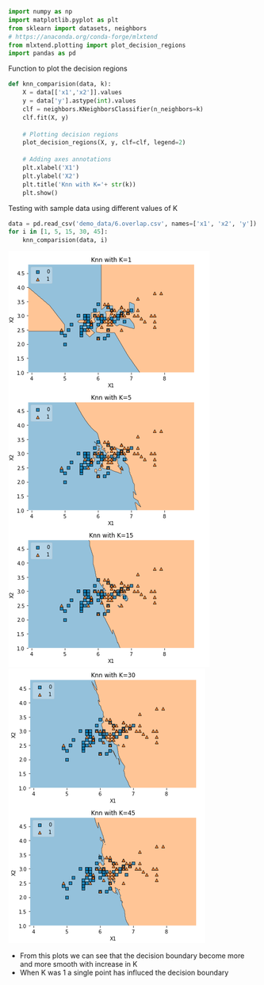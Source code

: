```python
import numpy as np
import matplotlib.pyplot as plt
from sklearn import datasets, neighbors
# https://anaconda.org/conda-forge/mlxtend
from mlxtend.plotting import plot_decision_regions
import pandas as pd
```

Function to plot the decision regions

```python
def knn_comparision(data, k):
    X = data[['x1','x2']].values
    y = data['y'].astype(int).values
    clf = neighbors.KNeighborsClassifier(n_neighbors=k)
    clf.fit(X, y)

    # Plotting decision regions
    plot_decision_regions(X, y, clf=clf, legend=2)

    # Adding axes annotations
    plt.xlabel('X1')
    plt.ylabel('X2')
    plt.title('Knn with K='+ str(k))
    plt.show()
```

Testing with sample data using different values of K

```python
data = pd.read_csv('demo_data/6.overlap.csv', names=['x1', 'x2', 'y'])
for i in [1, 5, 15, 30, 45]:
    knn_comparision(data, i)
```

![knn-part-1](https://github.com/vishnurapps/vishnurapps.github.io/blob/master/images/knn-part1.png)
![knn-part-2](https://github.com/vishnurapps/vishnurapps.github.io/blob/master/images/knn-part2.png)

- From this plots we can see that the decision boundary become more and more smooth with increase in K
- When K was 1 a single point has influced the decision boundary 
